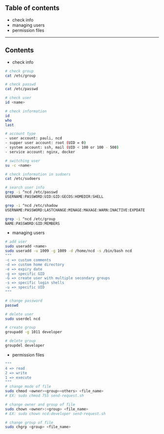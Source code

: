 ## Table of contents
- check info
- managing users
- permission files

----------------------------------------------------------------------
## Contents

- check info
```bash
# check group
cat /etc/group

# check passwd
cat /etc/passwd

# check user
id <name>

# check information
id
who
last

# account type
- user account: pauli, ncd
- supper user account: root (UID = 0)
- system account: ssh, mail (UID < 100 or 100 - 500)
- service account: nginx, docker

# switching user
su -c <name>

# check information in sudoers
cat /etc/sudoers

# search user info
grep -i ^ncd /etc/passwd
USERNAME:PASSWORD:UID:GID:GECOS:HOMEDIR:SHELL

grep -i ^ncd /etc/shadow
USERNAME:PASSWORD:LASTCHANGE:MINAGE:MAXAGE:WARN:INACTIVE:EXPDATE

grep -i ^ncd /etc/group
NAME:PASSWORD:GID:MEMBERS
```

- managing users
```bash
# add user
sudo useradd <name>
sudo useradd -u 1009 -g 1009 -d /home/ncd -s /bin/bash ncd
"""
-c => custom comments
-d => custom home directory
-e => expiry date
-g => specific GID
-G => create user with multiple secondary groups
-s => specific login shells
-u => specific UID
"""

# change password
passwd

# delete user
sudo userdel ncd

# create group
groupadd -g 1011 developer

# delete group
groupdel developer
```

- permission files
```bash
"""
4 => read
2 => write
1 => execute
"""
# change mode of file
sudo chmod <owner><group><others> <file_name>
# EX: sudo chmod 755 send-request.sh

# change owner and group of file
sudo chown <owner>:<group> <file_name>
# EX: sudo chown ncd:developer send-request.sh

# change group of file
sudo chgrp <group> <file_name>
```
